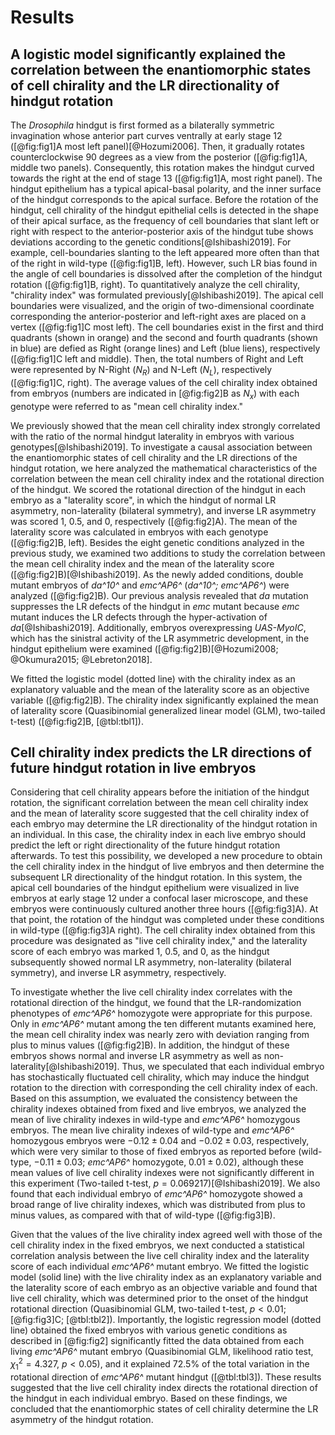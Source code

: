 # Results

## A logistic model significantly explained the correlation between the enantiomorphic states of cell chirality and the LR directionality of hindgut rotation

The *Drosophila* hindgut is first formed as a bilaterally symmetric invagination whose anterior part curves ventrally at early stage 12 ([@fig:fig1]A most left panel)[@Hozumi2006].
Then, it gradually rotates counterclockwise 90 degrees as a view from the posterior ([@fig:fig1]A, middle two panels).
Consequently, this rotation makes the hindgut curved towards the right at the end of stage 13 ([@fig:fig1]A, most right panel).
The hindgut epithelium has a typical apical-basal polarity, and the inner surface of the hindgut corresponds to the apical surface.
Before the rotation of the hindgut, cell chirality of the hindgut epithelial cells is detected in the shape of their apical surface, as the frequency of cell boundaries that slant left or right with respect to the anterior-posterior axis of the hindgut tube shows deviations according to the genetic conditions[@Ishibashi2019].
For example, cell-boundaries slanting to the left appeared more often than that of the right in wild-type ([@fig:fig1]B, left).
However, such LR bias found in the angle of cell boundaries is dissolved after the completion of the hindgut rotation ([@fig:fig1]B, right).
To quantitatively analyze the cell chirality, "chirality index" was formulated previously[@Ishibashi2019].
The apical cell boundaries were visualized, and the origin of two-dimensional coordinate corresponding the anterior-posterior and left-right axes are placed on a vertex ([@fig:fig1]C most left).
The cell boundaries exist in the first and third quadrants (shown in orange) and the second and fourth quadrants (shown in blue) are defied as Right (orange lines) and Left (blue liens), respectively ([@fig:fig1]C left and middle).
Then, the total numbers of Right and Left were represented by N-Right ($N_{R}$) and N-Left ($N_{L}$), respectively ([@fig:fig1]C, right).
The average values of the cell chirality index obtained from embryos (numbers are indicated in [@fig:fig2]B as $N_{x}$) with each genotype were referred to as "mean cell chirality index."

We previously showed that the mean cell chirality index strongly correlated with the ratio of the normal hindgut laterality in embryos with various genotypes[@Ishibashi2019].
To investigate a causal association between the enantiomorphic states of cell chirality and the LR directions of the hindgut rotation, we here analyzed the mathematical characteristics of the correlation between the mean cell chirality index and the rotational direction of the hindgut.
We scored the rotational direction of the hindgut in each embryo as a "laterality score", in which the hindgut of normal LR asymmetry, non-laterality (bilateral symmetry), and inverse LR asymmetry was scored 1, 0.5, and 0, respectively ([@fig:fig2]A).
The mean of the laterality score was calculated in embryos with each genotype ([@fig:fig2]B, left).
Besides the eight genetic conditions analyzed in the previous study, we examined two additions to study the correlation between the mean cell chirality index and the mean of the laterality score ([@fig:fig2]B)[@Ishibashi2019].
As the newly added conditions, double mutant embryos of *da^10^* and *emc^AP6^* (*da^10^; emc^AP6^*) were analyzed ([@fig:fig2]B).
Our previous analysis revealed that *da* mutation suppresses the LR defects of the hindgut in *emc* mutant because *emc* mutant induces the LR defects through the hyper-activation of *da*[@Ishibashi2019].
Additionally, embryos overexpressing *UAS-MyoIC*, which has the sinistral activity of the LR asymmetric development, in the hindgut epithelium were examined ([@fig:fig2]B)[@Hozumi2008; @Okumura2015; @Lebreton2018].

We fitted the logistic model (dotted line) with the chirality index as an explanatory valuable and the mean of the laterality score as an objective variable ([@fig:fig2]B).
The chirality index significantly explained the mean of laterality score
(Quasibinomial generalized linear model (GLM), two-tailed t-test) ([@fig:fig2]B, [@tbl:tbl1]).
<!-- Intercept: t(8) = -4.042, p = 0.003723
Chirality Index: t(8) = -5.992, p = 0.000326 -->

## Cell chirality index predicts the LR directions of future hindgut rotation in live embryos

Considering that cell chirality appears before the initiation of the hindgut rotation, the significant correlation between the mean cell chirality index and the mean of laterality score suggested that the cell chirality index of each embryo may determine the LR directionality of the hindgut rotation in an individual.
In this case, the chirality index in each live embryo should predict the left or right directionality of the future hindgut rotation afterwards.
To test this possibility, we developed a new procedure to obtain the cell chirality index in the hindgut of live embryos and then determine the subsequent LR directionality of the hindgut rotation.
In this system, the apical cell boundaries of the hindgut epithelium were visualized in live embryos at early stage 12 under a confocal laser microscope, and these embryos were continuously cultured another three hours ([@fig:fig3]A).
At that point, the rotation of the hindgut was completed under these conditions in wild-type ([@fig:fig3]A right).
The cell chirality index obtained from this procedure was designated as "live cell chirality index," and the laterality score of each embryo was marked 1, 0.5, and 0, as the hindgut subsequently showed normal LR asymmetry, non-laterality (bilateral symmetry), and inverse LR asymmetry, respectively.

To investigate whether the live cell chirality index correlates with the rotational direction of the hindgut, we found that the LR-randomization phenotypes of *emc^AP6^* homozygote were appropriate for this purpose.
Only in *emc^AP6^* mutant among the ten different mutants examined here, the mean cell chirality index was nearly zero with deviation ranging from plus to minus values ([@fig:fig2]B).
In addition, the hindgut of these embryos shows normal and inverse LR asymmetry as well as non-laterality[@Ishibashi2019].
Thus, we speculated that each individual embryo has stochastically fluctuated cell chirality, which may induce the hindgut rotation to the direction with corresponding the cell chirality index of each.
Based on this assumption, we evaluated the consistency between the chirality indexes obtained from fixed and live embryos, we analyzed the mean of live chirality indexes in wild-type and *emc^AP6^* homozygous embryos.
The mean live chirality indexes of wild-type and *emc^AP6^* homozygous embryos were $-0.12 \pm 0.04$ and $-0.02 \pm 0.03$, respectively, which were very similar to those of fixed embryos as reported before (wild-type, $-0.11 \pm 0.03$; *emc^AP6^* homozygote, $0.01 \pm 0.02$), although these mean values of live cell chirality indexes were not significantly different in this experiment (Two-tailed t-test, $p = 0.069217$)[@Ishibashi2019].
We also found that each individual embryo of *emc^AP6^* homozygote showed a broad range of live chirality indexes, which was distributed from plus to minus values, as compared with that of wild-type ([@fig:fig3]B).
<!--
Live cell chirality:
    CS       -0.117237 +- 0.035853
    emcAP6   -0.022627 +- 0.031554
Fixed cell chirality:
    CS       -0.108681 +- 0.025608
    emcAP6    0.011422 +- 0.015463
-->

Given that the values of the live chirality index agreed well with those of the cell chirality index in the fixed embryos, we next conducted a statistical correlation analysis between the live cell chirality index and the laterality score of each individual *emc^AP6^* mutant embryo.
We fitted the logistic model (solid line) with the live chirality index as an explanatory variable and the laterality score of each embryo as an objective variable and found that live cell chirality, which was determined prior to the onset of the hindgut rotational direction
(Quasibinomial GLM, two-tailed t-test, $p < 0.01$; [@fig:fig3]C; [@tbl:tbl2]).
Importantly, the logistic regression model (dotted line) obtained the fixed embryos with various genetic conditions as described in [@fig:fig2] significantly fitted the data obtained from each living *emc^AP6^* mutant embryo
(Quasibinomial GLM, likelihood ratio test, $\chi^{2}_{1} = 4.327$, $p < 0.05$),<!-- p = 0.0220359 -->
and it explained 72.5% of the total variation in the rotational direction of *emc^AP6^* mutant hindgut ([@tbl:tbl3]).
These results suggested that the live cell chirality index directs the rotational direction of the hindgut in each individual embryo.
Based on these findings, we concluded that the enantiomorphic states of cell chirality determine the LR asymmetry of the hindgut rotation.

<!--
0_metadata/meta0.md
0_metadata/meta1.md
1_abstract.md
2_introduction.md
3_procedures.md
4_results.md
5_discussion.md
6_figs.md
7_supplements.md
8_acknowledgements.md
9_references.md
-->
